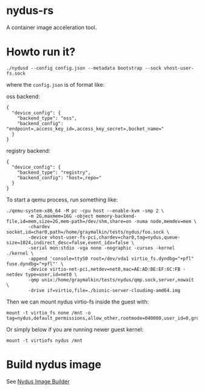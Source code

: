 # nydus-rs
A container image acceleration tool.

# Howto run it?

```
./nydusd --config config.json --metadata bootstrap --sock vhost-user-fs.sock
```

where the `config.json` is of format like:

oss backend:
```
{
  "device_config": {
    "backend_type": "oss",
    "backend_config": "endpoint=,access_key_id=,access_key_secret=,bucket_name="
  }
}
```

registry backend:
```
{
  "device_config": {
    "backend_type": "registry",
    "backend_config": "host=,repo="
  }
}
```


To start a qemu process, run something like:
```
./qemu-system-x86_64 -M pc -cpu host --enable-kvm -smp 2 \
        -m 2G,maxmem=16G -object memory-backend-file,id=mem,size=2G,mem-path=/dev/shm,share=on -numa node,memdev=mem \
        -chardev socket,id=char0,path=/home/graymalkin/tests/nydus/foo.sock \
        -device vhost-user-fs-pci,chardev=char0,tag=nydus,queue-size=1024,indirect_desc=false,event_idx=false \
        -serial mon:stdio -vga none -nographic -curses -kernel ./kernel \
        -append 'console=ttyS0 root=/dev/vda1 virtio_fs.dyndbg="+pfl" fuse.dyndbg="+pfl"' \
        -device virtio-net-pci,netdev=net0,mac=AE:AD:BE:EF:6C:FB -netdev type=user,id=net0 \
        -qmp unix:/home/graymalkin/tests/nydus/qmp.sock,server,nowait \
        -drive if=virtio,file=./bionic-server-cloudimg-amd64.img
```

Then we can mount nydus virtio-fs inside the guest with:
```
mount -t virtio_fs none /mnt -o tag=nydus,default_permissions,allow_other,rootmode=040000,user_id=0,group_id=0,nodev
```
Or simply below if you are running newer guest kernel:
```
mount -t virtiofs nydus /mnt
```

# Build nydus image

See [Nydus Image Builder](./docs/image-builder.md) 
